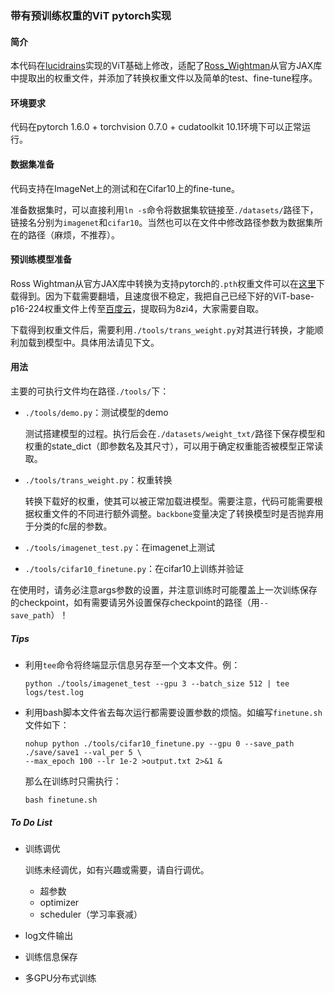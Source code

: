 ### 带有预训练权重的ViT pytorch实现



#### 简介

本代码在<a href="https://github.com/lucidrains/vit-pytorch">lucidrains</a>实现的ViT基础上修改，适配了<a href="https://github.com/rwightman/pytorch-image-models">Ross_Wightman</a>从官方JAX库中提取出的权重文件，并添加了转换权重文件以及简单的test、fine-tune程序。



#### 环境要求

代码在pytorch 1.6.0 + torchvision 0.7.0 + cudatoolkit 10.1环境下可以正常运行。



#### 数据集准备

代码支持在ImageNet上的测试和在Cifar10上的fine-tune。

准备数据集时，可以直接利用``ln -s``命令将数据集软链接至`./datasets/`路径下，链接名分别为`imagenet`和`cifar10`。当然也可以在文件中修改路径参数为数据集所在的路径（麻烦，不推荐）。



#### 预训练模型准备

Ross Wightman从官方JAX库中转换为支持pytorch的`.pth`权重文件可以在<a href="https://github.com/rwightman/pytorch-image-models/releases/tag/v0.1-vitjx">这里</a>下载得到。因为下载需要翻墙，且速度很不稳定，我把自己已经下好的ViT-base-p16-224权重文件上传至<a href="https://pan.baidu.com/s/1vQN-J2XJ8wJ9GGtteV4PhQ">百度云</a>，提取码为8zi4，大家需要自取。

下载得到权重文件后，需要利用`./tools/trans_weight.py`对其进行转换，才能顺利加载到模型中。具体用法请见下文。



#### 用法

主要的可执行文件均在路径`./tools/`下：

- `./tools/demo.py`：测试模型的demo

  测试搭建模型的过程。执行后会在`./datasets/weight_txt/`路径下保存模型和权重的state_dict（即参数名及其尺寸），可以用于确定权重能否被模型正常读取。

- `./tools/trans_weight.py`：权重转换

  转换下载好的权重，使其可以被正常加载进模型。需要注意，代码可能需要根据权重文件的不同进行额外调整。`backbone`变量决定了转换模型时是否抛弃用于分类的fc层的参数。

- `./tools/imagenet_test.py`：在imagenet上测试

- `./tools/cifar10_finetune.py`：在cifar10上训练并验证



在使用时，请务必注意args参数的设置，并注意训练时可能覆盖上一次训练保存的checkpoint，如有需要请另外设置保存checkpoint的路径（用`--save_path`）！



##### Tips

- 利用`tee`命令将终端显示信息另存至一个文本文件。例：

  ```
  python ./tools/imagenet_test --gpu 3 --batch_size 512 | tee logs/test.log
  ```

- 利用bash脚本文件省去每次运行都需要设置参数的烦恼。如编写`finetune.sh`文件如下：

  ```
  nohup python ./tools/cifar10_finetune.py --gpu 0 --save_path ./save/save1 --val_per 5 \
  --max_epoch 100 --lr 1e-2 >output.txt 2>&1 &
  ```

  那么在训练时只需执行：

  ```
  bash finetune.sh
  ```



##### To Do List

- 训练调优

  训练未经调优，如有兴趣或需要，请自行调优。

  - 超参数
  - optimizer
  - scheduler（学习率衰减）

- log文件输出

- 训练信息保存

- 多GPU分布式训练





